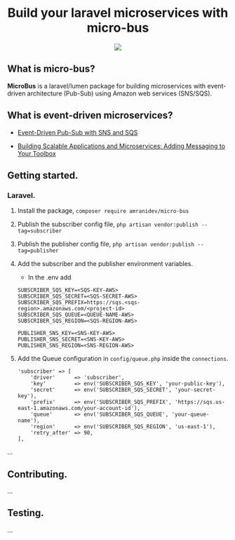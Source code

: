 <h1 align="center">
   Build your laravel microservices with micro-bus
</h1>

<p align="center">
  <a href="https://travis-ci.org/amranidev/micro-bus" target="_blank">
    <img src="https://travis-ci.org/amranidev/micro-bus.svg?branch=master">
  </a>
</p>

## What is micro-bus?

**MicroBus** is a laravel/lumen package for building microservices with event-driven architecture (Pub-Sub) using Amazon web services (SNS/SQS).

## What is event-driven microservices?

- [Event-Driven Pub-Sub with SNS and SQS](https://www.youtube.com/watch?v=c_WNBmEc6EE)

- [Building Scalable Applications and Microservices: Adding Messaging to Your Toolbox](https://aws.amazon.com/blogs/compute/building-scalable-applications-and-microservices-adding-messaging-to-your-toolbox/)

## Getting started.

### Laravel.

1. Install the package, `composer require amranidev/micro-bus`

2. Publish the subscriber config file, `php artisan vendor:publish --tag=subscriber`

3. Publish the publisher config file, `php artisan vendor:publish --tag=publisher`

4. Add the subscriber and the publisher environment variables.

   - In the .env add

   ```
   SUBSCRIBER_SQS_KEY=<SQS-KEY-AWS>
   SUBSCRIBER_SQS_SECRET=<SQS-SECRET-AWS>
   SUBSCRIBER_SQS_PREFIX=https://sqs.<sqs-region>.amazonaws.com/<project-id>
   SUBSCRIBER_SQS_QUEUE=<QUEUE-NAME-AWS>
   SUBSCRIBER_SQS_REGION=<SQS-REGION-AWS>
    
   PUBLISHER_SNS_KEY=<SNS-KEY-AWS>
   PUBLISHER_SNS_SECRET=<SNS-KEY-AWS>
   PUBLISHER_SNS_REGION=<SNS-REGION-AWS>
   ```
   
 5. Add the Queue configuration in `config/queue.php` inside the `connections`.
 
    ```
    'subscriber' => [
        'driver'      => 'subscriber',
        'key'         => env('SUBSCRIBER_SQS_KEY', 'your-public-key'),
        'secret'      => env('SUBSCRIBER_SQS_SECRET', 'your-secret-key'),
        'prefix'      => env('SUBSCRIBER_SQS_PREFIX', 'https://sqs.us-east-1.amazonaws.com/your-account-id'),
        'queue'       => env('SUBSCRIBER_SQS_QUEUE', 'your-queue-name'),
        'region'      => env('SUBSCRIBER_SQS_REGION', 'us-east-1'),
        'retry_after' => 90,
    ],
    ```

...

## Contributing.

...

## Testing.

...
